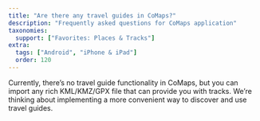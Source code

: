 ```yaml
---
title: "Are there any travel guides in CoMaps?"
description: "Frequently asked questions for CoMaps application"
taxonomies:
  support: ["Favorites: Places & Tracks"]
extra:
  tags: ["Android", "iPhone & iPad"]
  order: 120
---
```


Currently, there’s no travel guide functionality in CoMaps, but you can import any rich KML/KMZ/GPX file that can provide you with tracks. We’re thinking about implementing a more convenient way to discover and use travel guides.
